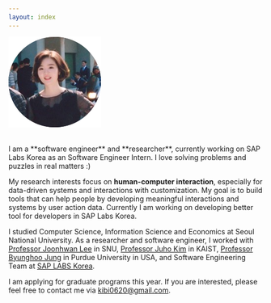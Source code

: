```yaml
---
layout: index
---
```


![profile](/assets/images/profile.png)
<!-- <img src="/asset/images/profile.jpeg" width="40%" height="40%"> --> 

<br>
I am a **software engineer** and **researcher**, currently working on SAP Labs Korea as an Software Engineer Intern. I love solving problems and puzzles in real matters :) 


My research interests focus on **human-computer interaction**, especially for data-driven systems and interactions with customization. 
My goal is to build tools that can help people by developing meaningful interactions and systems by user action data. 
Currently I am working on developing better tool for developers in SAP Labs Korea.


I studied Computer Science, Information Science and Economics at Seoul National University.  As a researcher and software engineer, I worked with [Professor Joonhwan Lee](https://hcid.snu.ac.kr) in SNU, [Professor Juho Kim](https://www.kixlab.org/) in KAIST, [Professor Byunghoo Jung](https://web.ics.purdue.edu/~jungb) in Purdue University in USA, and Software Engineering Team at [SAP LABS Korea](https://www.sap.com/corporate/en/company/office-locations/korea.html).


I am applying for graduate programs this year. If you are interested, please feel free to contact me via [kibi0620@gmail.com](mailto:kibi0620@gmail.com). 
